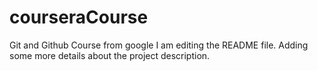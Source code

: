 # courseraCourse
Git and Github  Course from google
I am editing the README file. Adding some more details about the project description.

